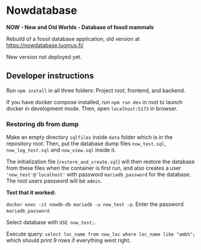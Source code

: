 # Nowdatabase

**NOW - New and Old Worlds - Database of fossil mammals**

Rebuild of a fossil database application, old version at https://nowdatabase.luomus.fi/ 

New version not deployed yet.

## Developer instructions

Run `npm install` in all three folders: Project root, frontend, and backend.

If you have docker compose installed, run `npm run dev` in root to launch docker in development mode. Then, open `localhost:5173` in browser.

### Restoring db from dump

Make an empty directory `sqlfiles` inside `data` folder which is in the repository root. Then, put the database dump files `now_test.sql`, `now_log_test.sql` and `now_view.sql` inside it.

The initialization file (`restore_and_create.sql`) will then restore the database from these files when the container is first run, and also creates a user `'now_test'@'localhost'` with password `mariadb_password` for the database. The root users password will be `admin`.

**Test that it worked:**

`docker exec -it nowdb-db mariadb -u now_test -p`. Enter the password `mariadb_password`. 

Select database with `USE now_test;`.

Execute query: `select loc_name from now_loc where loc_name like "amb%";` which should print 9 rows if everything went right.